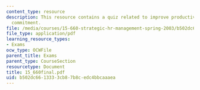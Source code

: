```yaml
---
content_type: resource
description: This resource contains a quiz related to improve productivity and worker
  commitment.
file: /media/courses/15-660-strategic-hr-management-spring-2003/b502dc6613333cb87b8cedc4bbcaaaea_15_660final.pdf
file_type: application/pdf
learning_resource_types:
- Exams
ocw_type: OCWFile
parent_title: Exams
parent_type: CourseSection
resourcetype: Document
title: 15_660final.pdf
uid: b502dc66-1333-3cb8-7b8c-edc4bbcaaaea
---
```

